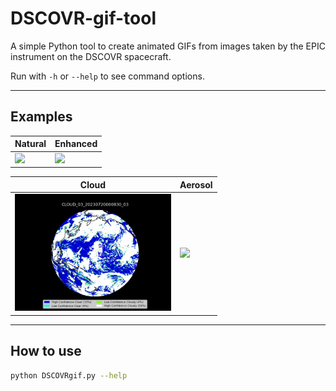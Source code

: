 # DSCOVR-gif-tool

A simple Python tool to create animated GIFs from images taken by the EPIC instrument on the DSCOVR spacecraft.

Run with `-h` or `--help` to see command options.

---

## Examples

| Natural                                                                                                                    | Enhanced                                                                                                                    |
| -------------------------------------------------------------------------------------------------------------------------- | --------------------------------------------------------------------------------------------------------------------------- |
| <img src="https://github.com/Trizlet/DSCOVR-gif-tool/blob/main/Examples/natural_2023-07-21.gif" width="250" height="auto"> | <img src="https://github.com/Trizlet/DSCOVR-gif-tool/blob/main/Examples/enhanced_2023-07-21.gif" width="250" height="auto"> |

| Cloud                                                                                                                    | Aerosol                                                                                                                    |
| ------------------------------------------------------------------------------------------------------------------------ | -------------------------------------------------------------------------------------------------------------------------- |
| <img src="https://github.com/Trizlet/DSCOVR-gif-tool/blob/main/Examples/cloud_2023-07-20.gif" width="250" height="auto"> | <img src="https://github.com/Trizlet/DSCOVR-gif-tool/blob/main/Examples/aerosol_2023-07-21.gif" width="250" height="auto"> |

---

## How to use

```bash
python DSCOVRgif.py --help
```
